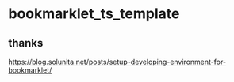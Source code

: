 # bookmarklet_ts_template

## thanks

https://blog.solunita.net/posts/setup-developing-environment-for-bookmarklet/